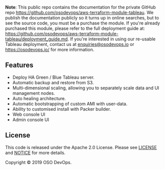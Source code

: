 **Note**: This public repo contains the documentation for the private GitHub repo <https://github.com/osodevops/aws-terraform-module-tableau>.
We publish the documentation publicly so it turns up in online searches, but to see the source code, you must be a purchase the module.
If you're already purchased this module, please refer to the full deployment guide at: <https://github.com/osodevops/aws-terraform-module-tableau/deployment_guide.md>.
If you're interested in using our re-usable Tableau deployment, contact us at <enquiries@osodevops.io> or <https://osodevops.io/> for more information.


## Features
* Deploy HA Green / Blue Tableau server.
* Automatic backup and restore from S3.
* Multi-dimensional scaling, allowing you to separately scale data and UI management nodes.
* Auto healing architecture.
* Automatic bootstrapping of custom AMI with user-data.
* Ability to customised install with Packer builder.
* Web console UI
* Admin console UI

## License

This code is released under the Apache 2.0 License. Please see 
[LICENSE](https://github.com/osodevops/aws-terraform-module-tableau-public/blob/master/LICENSE) and 
[NOTICE](https://github.com/osodevops/aws-terraform-module-tableau-public/blob/master/NOTICE) for more details.

Copyright &copy; 2019 OSO DevOps.